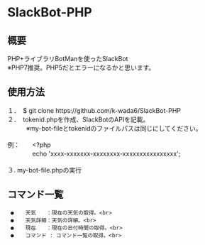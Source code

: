 # SlackBot-PHP

## 概要<br>
PHP+ライブラリBotManを使ったSlackBot<br>
※PHP7推奨。PHP5だとエラーになるかと思います。

## 使用方法<br>
１．　$ git clone <span>https</span>://github.com/k-wada6/SlackBot-PHP<br>
２．　tokenid.phpを作成、SlackBotのAPIを記載。<br>
　　　※my-bot-fileとtokenidのファイルパスは同じにしてください。<br><br>
例：　　<?php<br>
　　　　echo 'xxxx-xxxxxxx-xxxxxxxx-xxxxxxxxxxxxxxxx';<br><br>
３.   my-bot-file.phpの実行<br>


## コマンド一覧<br>
     ●　  天気　　：現在の天気の取得。<br>
     ●　  天気詳細：天気の詳細。<br>
     ●　  現在　　：現在の日付時間の取得。<br>
     ●　  コマンド : コマンド一覧の取得。<br>
    